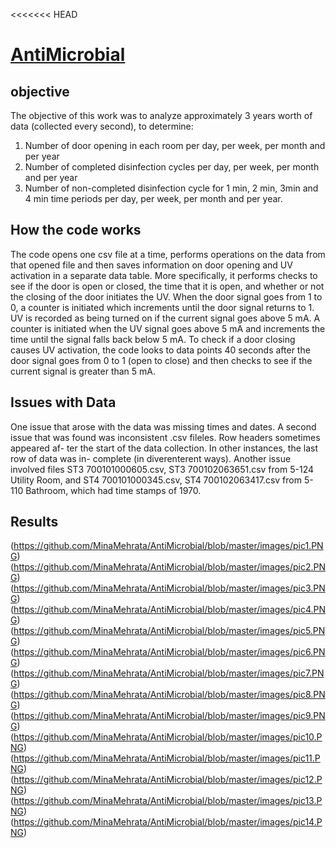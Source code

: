 <<<<<<< HEAD
# [AntiMicrobial](https://minamehrata.github.io/AntiMicrobial/)

## objective
The objective of this work was to analyze approximately 3 years worth of data
(collected every second), to determine:

1. Number of door opening in each room per day, per week, per month and per year
2. Number of completed disinfection cycles per day, per week, per month and per year
3. Number of non-completed disinfection cycle for 1 min, 2 min, 3min and 4 min time periods per day, per week, per month and per year. 

## How the code works

The code opens one csv file at a time, performs operations on the data from
that opened file and then saves information on door opening and UV activation
in a separate data table. More specifically, it performs checks to see if the door
is open or closed, the time that it is open, and whether or not the closing of
the door initiates the UV. When the door signal goes from 1 to 0, a counter is
initiated which increments until the door signal returns to 1. UV is recorded as
being turned on if the current signal goes above 5 mA. A counter is initiated
when the UV signal goes above 5 mA and increments the time until the signal
falls back below 5 mA. To check if a door closing causes UV activation, the code
looks to data points 40 seconds after the door signal goes from 0 to 1 (open to
close) and then checks to see if the current signal is greater than 5 mA.

## Issues with Data
One issue that arose with the data was missing times and dates. A second issue
that was found was inconsistent .csv fileles. Row headers sometimes appeared af-
ter the start of the data collection. In other instances, the last row of data was in-
complete (in diverenterent ways). Another issue involved files ST3 700101000605.csv,
ST3 700102063651.csv from 5-124 Utility Room, and ST4 700101000345.csv,
ST4 700102063417.csv from 5-110 Bathroom, which had time stamps of 1970.

## Results

(https://github.com/MinaMehrata/AntiMicrobial/blob/master/images/pic1.PNG)
(https://github.com/MinaMehrata/AntiMicrobial/blob/master/images/pic2.PNG)
(https://github.com/MinaMehrata/AntiMicrobial/blob/master/images/pic3.PNG)
(https://github.com/MinaMehrata/AntiMicrobial/blob/master/images/pic4.PNG)
(https://github.com/MinaMehrata/AntiMicrobial/blob/master/images/pic5.PNG)
(https://github.com/MinaMehrata/AntiMicrobial/blob/master/images/pic6.PNG)
(https://github.com/MinaMehrata/AntiMicrobial/blob/master/images/pic7.PNG)
(https://github.com/MinaMehrata/AntiMicrobial/blob/master/images/pic8.PNG)
(https://github.com/MinaMehrata/AntiMicrobial/blob/master/images/pic9.PNG)
(https://github.com/MinaMehrata/AntiMicrobial/blob/master/images/pic10.PNG)
(https://github.com/MinaMehrata/AntiMicrobial/blob/master/images/pic11.PNG)
(https://github.com/MinaMehrata/AntiMicrobial/blob/master/images/pic12.PNG)
(https://github.com/MinaMehrata/AntiMicrobial/blob/master/images/pic13.PNG)
(https://github.com/MinaMehrata/AntiMicrobial/blob/master/images/pic14.PNG)
